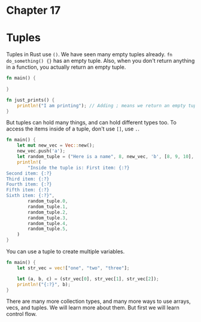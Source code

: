 # Chapter 17
# Tuples

Tuples in Rust use ```()```. We have seen many empty tuples already. ```fn do_something() {}``` has an empty tuple. Also, when you don't return anything in a function, you actually return an empty tuple.

```rust
fn main() {
  
}

fn just_prints() {
    println!("I am printing"); // Adding ; means we return an empty tuple
}
```

But tuples can hold many things, and can hold different types too. To access the items inside of a tuple, don't use ```[]```, use ```.```.

```rust
fn main() {
    let mut new_vec = Vec::new();
    new_vec.push('a');
    let random_tuple = ("Here is a name", 8, new_vec, 'b', [8, 9, 10], 7.7);
    println!(
        "Inside the tuple is: First item: {:?} 
Second item: {:?} 
Third item: {:?} 
Fourth item: {:?} 
Fifth item: {:?} 
Sixth item: {:?}",
        random_tuple.0,
        random_tuple.1,
        random_tuple.2,
        random_tuple.3,
        random_tuple.4,
        random_tuple.5,
    )
}
```


You can use a tuple to create multiple variables.

```rust
fn main() {
    let str_vec = vec!["one", "two", "three"];

    let (a, b, c) = (str_vec[0], str_vec[1], str_vec[2]);
    println!("{:?}", b);
}
```

There are many more collection types, and many more ways to use arrays, vecs, and tuples. We will learn more about them. But first we will learn control flow.
